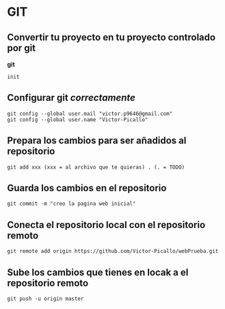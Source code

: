 # GIT
## Convertir tu proyecto en tu proyecto controlado por git
**git**
``` 
init
```

## Configurar git *correctamente*
```
git config --global user.mail "victor.p9646@gmail.com"
git config --global user.name "Victor-Picallo"
```

## Prepara los cambios para ser añadidos al repositorio
```
git add xxx (xxx = al archivo que te quieras) . (. = TODO)
```

## Guarda los cambios en el repositorio
```
git commit -m "creo la pagina web inicial"
```

## Conecta el repositorio local con el repositorio remoto
```
git remote add origin https://github.com/Victor-Picallo/webPrueba.git
```

## Sube los cambios que tienes en locak a el repositorio remoto
```
git push -u origin master
```